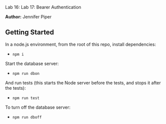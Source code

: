 Lab 16: Lab 17: Bearer Authentication

**Author:** Jennifer Piper


## Getting Started
In a node.js environment, from the root of this repo, install dependencies:
* `npm i`

Start the database server: 
* `npm run dbon`

And run tests (this starts the Node server before the tests, and stops it after the tests):
* `npm run test`

To turn off the database server: 
* `npm run dboff`

